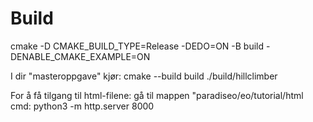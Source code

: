 # Build  
cmake -D CMAKE_BUILD_TYPE=Release -DEDO=ON -B build -DENABLE_CMAKE_EXAMPLE=ON

I dir "masteroppgave" kjør:
     cmake --build build
     ./build/hillclimber

For å få tilgang til html-filene:
     gå til mappen "paradiseo/eo/tutorial/html
     cmd: python3 -m http.server 8000